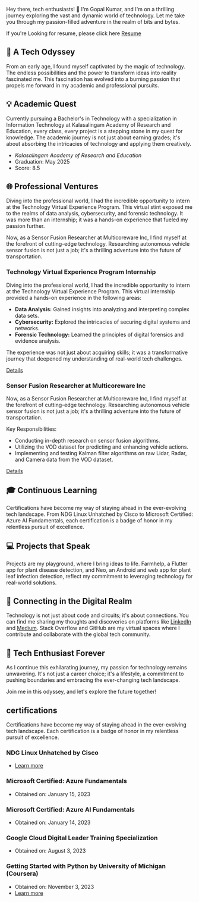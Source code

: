 Hey there, tech enthusiasts! 👋 I'm Gopal Kumar, and I'm on a thrilling journey exploring the vast and dynamic world of technology. Let me take you through my passion-filled adventure in the realm of bits and bytes.

If you're Looking for resume, please click here [Resume](https://bit.ly/gopalkumr)

## 🚀 A Tech Odyssey

From an early age, I found myself captivated by the magic of technology. The endless possibilities and the power to transform ideas into reality fascinated me. This fascination has evolved into a burning passion that propels me forward in my academic and professional pursuits.

## 💡 Academic Quest

Currently pursuing a Bachelor's in Technology with a specialization in Information Technology at Kalasalingam Academy of Research and Education, every class, every project is a stepping stone in my quest for knowledge. The academic journey is not just about earning grades; it's about absorbing the intricacies of technology and applying them creatively.
- *Kalasalingam Academy of Research and Education*
- Graduation: May 2025
- Score: 8.5



## 🌐 Professional Ventures

Diving into the professional world, I had the incredible opportunity to intern at the Technology Virtual Experience Program. This virtual stint exposed me to the realms of data analysis, cybersecurity, and forensic technology. It was more than an internship; it was a hands-on experience that fueled my passion further.

Now, as a Sensor Fusion Researcher at Multicoreware Inc, I find myself at the forefront of cutting-edge technology. Researching autonomous vehicle sensor fusion is not just a job; it's a thrilling adventure into the future of transportation.

### Technology Virtual Experience Program Internship

Diving into the professional world, I had the incredible opportunity to intern at the Technology Virtual Experience Program. This virtual internship provided a hands-on experience in the following areas:

- **Data Analysis:** Gained insights into analyzing and interpreting complex data sets.
- **Cybersecurity:** Explored the intricacies of securing digital systems and networks.
- **Forensic Technology:** Learned the principles of digital forensics and evidence analysis.

The experience was not just about acquiring skills; it was a transformative journey that deepened my understanding of real-world tech challenges.

[Details](https://www.theforage.com/virtual-internships/prototype/FqFtWwQzNxJ8Qsh5H/Technology%20Consulting)

### Sensor Fusion Researcher at Multicoreware Inc

Now, as a Sensor Fusion Researcher at Multicoreware Inc, I find myself at the forefront of cutting-edge technology. Researching autonomous vehicle sensor fusion is not just a job; it's a thrilling adventure into the future of transportation.

Key Responsibilities:

- Conducting in-depth research on sensor fusion algorithms.
- Utilizing the VOD dataset for predicting and enhancing vehicle actions.
- Implementing and testing Kalman filter algorithms on raw Lidar, Radar, and Camera data from the VOD dataset.

[Details](https://multicorewareinc.com/)


## 🎓 Continuous Learning

Certifications have become my way of staying ahead in the ever-evolving tech landscape. From NDG Linux Unhatched by Cisco to Microsoft Certified: Azure AI Fundamentals, each certification is a badge of honor in my relentless pursuit of excellence.

## 💻 Projects that Speak

Projects are my playground, where I bring ideas to life. Farmhelp, a Flutter app for plant disease detection, and Neo, an Android and web app for plant leaf infection detection, reflect my commitment to leveraging technology for real-world solutions.

## 🔗 Connecting in the Digital Realm

Technology is not just about code and circuits; it's about connections. You can find me sharing my thoughts and discoveries on platforms like [LinkedIn](https://www.linkedin.com/in/gopalkumar0/) and [Medium](https://gopalkumr.medium.com/). Stack Overflow and GitHub are my virtual spaces where I contribute and collaborate with the global tech community.

## 🚀 Tech Enthusiast Forever

As I continue this exhilarating journey, my passion for technology remains unwavering. It's not just a career choice; it's a lifestyle, a commitment to pushing boundaries and embracing the ever-changing tech landscape.

Join me in this odyssey, and let's explore the future together!

## certifications

Certifications have become my way of staying ahead in the ever-evolving tech landscape. Each certification is a badge of honor in my relentless pursuit of excellence.

### NDG Linux Unhatched by Cisco
- [Learn more](https://www.netacad.com/)

### Microsoft Certified: Azure Fundamentals
- Obtained on: January 15, 2023

### Microsoft Certified: Azure AI Fundamentals
- Obtained on: January 14, 2023

### Google Cloud Digital Leader Training Specialization
- Obtained on: August 3, 2023

### Getting Started with Python by University of Michigan (Coursera)
- Obtained on: November 3, 2023
- [Learn more](#certifications)
